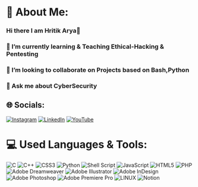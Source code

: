 # 💫 About Me:
### Hi there I am Hritik Arya👋
### 🌱 I’m currently learning & Teaching Ethical-Hacking & Pentesting
### 👯 I’m looking to collaborate on Projects based on Bash,Python
### 💬 Ask me about CyberSecurity

## 🌐 Socials:
[![Instagram](https://img.shields.io/badge/Instagram-%23E4405F.svg?logo=Instagram&logoColor=white)](https://www.instagram.com/gotiyaaaaaaaa/?igshid=OGQ5ZDc2ODk2ZA%3D%3D) [![LinkedIn](https://img.shields.io/badge/LinkedIn-%230077B5.svg?logo=linkedin&logoColor=white)](https://in.linkedin.com/in/hritik-arya-9a451227b)
[![YouTube](https://img.shields.io/badge/YouTube-%23FF0000.svg?logo=YouTube&logoColor=white)](https://youtube.com/@Hritik_Arya?si=qlVrcbXmVD2AzGgi) 

# 💻 Used Languages & Tools:
![C](https://img.shields.io/badge/c-%2300599C.svg?style=flat&logo=c&logoColor=white) 
![C++](https://img.shields.io/badge/c++-%2300599C.svg?style=flat&logo=c%2B%2B&logoColor=white) 
![CSS3](https://img.shields.io/badge/css3-%231572B6.svg?style=flat&logo=css3&logoColor=white) 
![Python](https://img.shields.io/badge/python-3670A0?style=flat&logo=python&logoColor=ffdd54) 
![Shell Script](https://img.shields.io/badge/shell_script-%23121011.svg?style=flat&logo=gnu-bash&logoColor=white) 
![JavaScript](https://img.shields.io/badge/javascript-%23323330.svg?style=flat&logo=javascript&logoColor=%23F7DF1E) 
![HTML5](https://img.shields.io/badge/html5-%23E34F26.svg?style=flat&logo=html5&logoColor=white) 
![PHP](https://img.shields.io/badge/php-%23777BB4.svg?style=flat&logo=php&logoColor=white) 
![Adobe Dreamweaver](https://img.shields.io/badge/Adobe%20Dreamweaver-FF61F6.svg?style=flat&logo=Adobe%20Dreamweaver&logoColor=white) 
![Adobe Illustrator](https://img.shields.io/badge/adobeillustrator-%23FF9A00.svg?style=flat&logo=adobeillustrator&logoColor=white) 
![Adobe InDesign](https://img.shields.io/badge/Adobe%20InDesign-49021F?style=flat&logo=adobeindesign&logoColor=white) 
![Adobe Photoshop](https://img.shields.io/badge/adobephotoshop-%2331A8FF.svg?style=flat&logo=adobephotoshop&logoColor=white) 
![Adobe Premiere Pro](https://img.shields.io/badge/Adobe%20Premiere%20Pro-9999FF.svg?style=flat&logo=Adobe%20Premiere%20Pro&logoColor=white) 
![LINUX](https://img.shields.io/badge/Linux-FCC624?style=flat&logo=linux&logoColor=black) 
![Notion](https://img.shields.io/badge/Notion-%23000000.svg?style=flat&logo=notion&logoColor=white)
